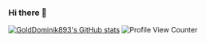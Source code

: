 ### Hi there 👋
[![GoldDominik893's GitHub stats](https://github-readme-stats.vercel.app/api?username=GoldDominik893&show_icons=true&theme=radical)](https://github.com/anuraghazra/github-readme-stats)
![Profile View Counter](https://komarev.com/ghpvc/?username=GoldDominik893)
